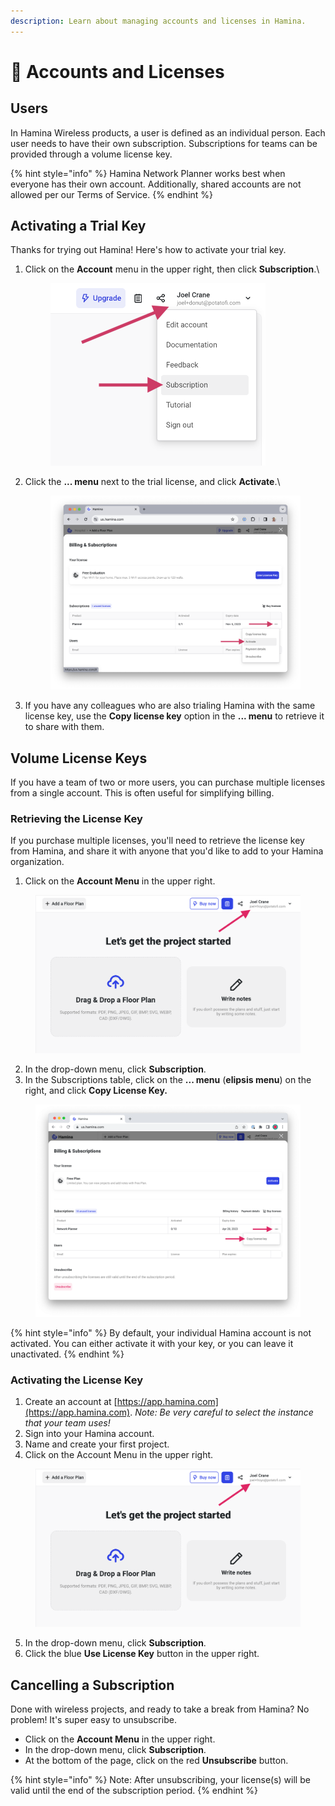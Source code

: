 ```yaml
---
description: Learn about managing accounts and licenses in Hamina.
---
```


# 🔑 Accounts and Licenses

## Users

In Hamina Wireless products, a user is defined as an individual person. Each user needs to have their own subscription. Subscriptions for teams can be provided through a volume license key.

{% hint style="info" %}
Hamina Network Planner works best when everyone has their own account. Additionally, shared accounts are not allowed per our Terms of Service.
{% endhint %}

## Activating a Trial Key

Thanks for trying out Hamina! Here's how to activate your trial key.

1.  Click on the **Account** menu in the upper right, then click **Subscription**.\


    <div align="left">

    <figure><img src=".gitbook/assets/account.png" alt="" width="344"><figcaption></figcaption></figure>

    </div>
2.  Click the **... menu** next to the trial license, and click **Activate**.\


    <div align="left">

    <figure><img src=".gitbook/assets/activate_trial (1).png" alt="" width="563"><figcaption></figcaption></figure>

    </div>
3. If you have any colleagues who are also trialing Hamina with the same license key, use the **Copy license key** option in the **... menu** to retrieve it to share with them.

## Volume License Keys

If you have a team of two or more users, you can purchase multiple licenses from a single account. This is often useful for simplifying billing.

### Retrieving the License Key

If you purchase multiple licenses, you'll need to retrieve the license key from Hamina, and share it with anyone that you'd like to add to your Hamina organization.

1. Click on the **Account Menu** in the upper right.

<div align="left">

<figure><img src=".gitbook/assets/account_menu (1).png" alt=""><figcaption></figcaption></figure>

</div>

2. In the drop-down menu, click **Subscription**.
3. In the Subscriptions table, click on the **... menu** (**elipsis menu**) on the right, and click **Copy License Key.**

<div align="left">

<figure><img src=".gitbook/assets/copy_license_key.png" alt=""><figcaption></figcaption></figure>

</div>

{% hint style="info" %}
By default, your individual Hamina account is not activated. You can either activate it with your key, or you can leave it unactivated.
{% endhint %}

### Activating the License Key

1. Create an account at [https://app.hamina.com](https://app.hamina.com). _Note: Be very careful to select the instance that your team uses!_
2. Sign into your Hamina account.
3. Name and create your first project.
4. Click on the Account Menu in the upper right.

<figure><img src=".gitbook/assets/account_menu (1).png" alt=""><figcaption></figcaption></figure>



5. In the drop-down menu, click **Subscription**.
6. Click the blue **Use License Key** button in the upper right.

## Cancelling a Subscription

Done with wireless projects, and ready to take a break from Hamina? No problem! It's super easy to unsubscribe.

* Click on the **Account Menu** in the upper right.
* In the drop-down menu, click **Subscription**.
* At the bottom of the page, click on the red **Unsubscribe** button.

{% hint style="info" %}
Note: After unsubscribing, your license(s) will be valid until the end of the subscription period.
{% endhint %}
